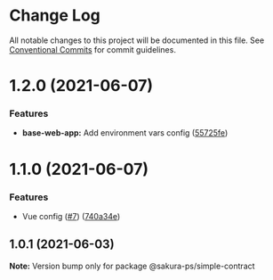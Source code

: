 # Change Log

All notable changes to this project will be documented in this file.
See [Conventional Commits](https://conventionalcommits.org) for commit guidelines.

# 1.2.0 (2021-06-07)


### Features

* **base-web-app:** Add environment vars config ([55725fe](https://github.com/JosemaPereira/vue-lerna-base/commit/55725fe37fadf9dfb4349185d1ef443e604f952e))





# 1.1.0 (2021-06-07)


### Features

* Vue config ([#7](https://github.com/JosemaPereira/vue-lerna-base/issues/7)) ([740a34e](https://github.com/JosemaPereira/vue-lerna-base/commit/740a34e513203a2e2fd2eb15c5c7e6aacbe63ed2))





## 1.0.1 (2021-06-03)

**Note:** Version bump only for package @sakura-ps/simple-contract

